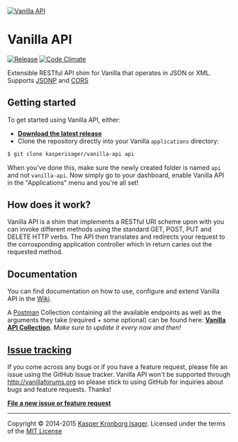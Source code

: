 [![Vanilla API](https://rawgithub.com/kasperisager/vanilla-api/master/icon.svg)](https://github.com/kasperisager/vanilla-api)

# Vanilla API

[![Release](http://img.shields.io/github/release/kasperisager/vanilla-api.svg?style=flat)](https://github.com/kasperisager/vanilla-api/releases) [![Code Climate](http://img.shields.io/codeclimate/github/kasperisager/vanilla-api.svg?style=flat)](https://codeclimate.com/github/kasperisager/vanilla-api)

Extensible RESTful API shim for Vanilla that operates in JSON or XML. Supports [JSONP](http://en.wikipedia.org/wiki/JSONP) and [CORS](http://en.wikipedia.org/wiki/Cross-origin_resource_sharing)


## Getting started

To get started using Vanilla API, either:

- [__Download the latest release__](https://github.com/kasperisager/vanilla-api/releases)
- Clone the repository directly into your Vanilla `applications` directory:

```sh
$ git clone kasperisager/vanilla-api api
```

When you've done this, make sure the newly created folder is named `api` and not `vanilla-api`. Now simply go to your dashboard, enable Vanilla API in the "Applications" menu and you're all set!


## How does it work?

Vanilla API is a shim that implements a RESTful URI scheme upon with you can invoke different methods using the standard GET, POST, PUT and DELETE HTTP verbs. The API then translates and redirects your request to the corrosponding application controller which in return caries out the requested method.


## Documentation

You can find documentation on how to use, configure and extend Vanilla API in the [Wiki](https://github.com/kasperisager/vanilla-api/wiki).

A [Postman](http://getpostman.com) Collection containing all the available endpoints as well as the arguments they take (required + some optional) can be found here: [__Vanilla API Collection__](https://www.getpostman.com/collections/88c667ea752bc4f0186e). _Make sure to update it every now and then!_


## [Issue tracking](https://github.com/kasperisager/vanilla-api/issues)

If you come across any bugs or if you have a feature request, please file an issue using the GitHub Issue tracker. Vanilla API won't be supported through http://vanillaforums.org so please stick to using GitHub for inquiries about bugs and feature requests. Thanks!

[__File a new issue or feature request__](https://github.com/kasperisager/vanilla-api/issues/new)

---

Copyright &copy; 2014-2015 [Kasper Kronborg Isager](http://kasperisager.github.io). Licensed under the terms of the [MIT License](LICENSE.md)
